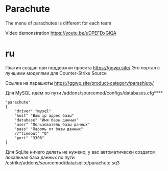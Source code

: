 # Parachute
The menu of parachutes is different for each team

Video demonstration
https://youtu.be/uDPEFDxGIQA

# ru

Плагин создан при поддержки проекта https://ggwp.site/
Это портал с лучшими моделями для Counter-Strike Source

Ссылка на парашюты https://ggwp.site/product-category/parashjuty/

Для MySQL идём по пути /addons/sourcemod/configs/databases.cfg****

	"parachute"
	{ 
		"driver" "mysql" 
		"host" "Ваш ip адрес базы" 
		"database" "Имя базы данных" 
		"user" "Пользователь базы данных" 
		"pass" "Пароль от базы данных" 
		//"timeout" "0" 
		"port" "3306"
	}

Для SqLite ничего делать не нужено, у вас автоматически создатся локальная база данных по пути /cstrike/addons/sourcemod/data/sqlite/parachute.sq3

